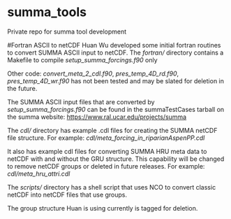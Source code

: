 # summa_tools
Private repo for summa tool development


#Fortran ASCII to netCDF
Huan Wu developed some initial fortran routines to convert SUMMA ASCII input to netCDF.
The _fortran/_  directory contains a Makefile to compile _setup_summa_forcings.f90_  only

Other code: _convert_meta_2_cdl.f90_, _pres_temp_4D_rd.f90_, _pres_temp_4D_wr.f90_  has not been tested
and may be slated for deletion in the future.

The SUMMA ASCII input files that are converted by _setup_summa_forcings.f90_  can be found in the 
summaTestCases tarball on the summa website: https://www.ral.ucar.edu/projects/summa

The _cdl/_ directory has example .cdl files for creating the SUMMA netCDF file structure.
For example: _cdl/meta_forcing_in_riparianAspenPP.cdl_

It also has example cdl files for converting SUMMA HRU meta data to netCDF with and without
the GRU structure.  This capability will be changed to remove netCDF groups or deleted in future releases.
For example: _cdl/meta_hru_attri.cdl_


The _scripts/_ directory has a shell script that uses NCO to convert classic netCDF into netCDF files
that use groups.

The group structure Huan is using currently is tagged for deletion.

